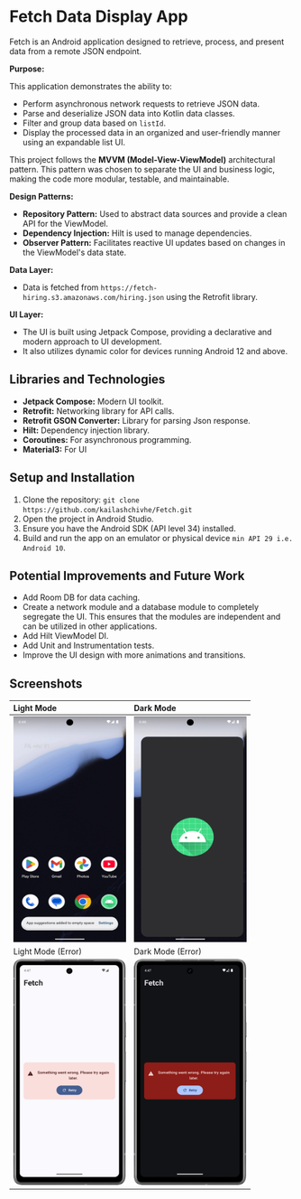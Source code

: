 # Fetch Data Display App

Fetch is an Android application designed to retrieve, process, and present data from a remote JSON endpoint.

**Purpose:**

This application demonstrates the ability to:

* Perform asynchronous network requests to retrieve JSON data.
* Parse and deserialize JSON data into Kotlin data classes.
* Filter and group data based on `listId`.
* Display the processed data in an organized and user-friendly manner using an expandable list UI.


This project follows the **MVVM (Model-View-ViewModel)** architectural pattern. This pattern was chosen to separate the UI and business logic, making the code more modular, testable, and maintainable.

**Design Patterns:**

* **Repository Pattern:** Used to abstract data sources and provide a clean API for the ViewModel.
* **Dependency Injection:** Hilt is used to manage dependencies.
* **Observer Pattern:** Facilitates reactive UI updates based on changes in the ViewModel's data state.

**Data Layer:**

* Data is fetched from `https://fetch-hiring.s3.amazonaws.com/hiring.json` using the Retrofit library.

**UI Layer:**

* The UI is built using Jetpack Compose, providing a declarative and modern approach to UI development.
* It also utilizes dynamic color for devices running Android 12 and above.

## Libraries and Technologies

* **Jetpack Compose:** Modern UI toolkit.
* **Retrofit:** Networking library for API calls.
* **Retrofit GSON Converter:** Library for parsing Json response.
* **Hilt:** Dependency injection library.
* **Coroutines:** For asynchronous programming.
* **Material3:** For UI

## Setup and Installation

1.  Clone the repository: `git clone https://github.com/kailashchivhe/Fetch.git`
2.  Open the project in Android Studio.
3.  Ensure you have the Android SDK (API level 34) installed.
4.  Build and run the app on an emulator or physical device `min API 29 i.e. Android 10`.

## Potential Improvements and Future Work

* Add Room DB for data caching.
* Create a network module and a database module to completely segregate the UI. This ensures that the modules are independent and can be utilized in other applications.
* Add Hilt ViewModel DI.
* Add Unit and Instrumentation tests.
* Improve the UI design with more animations and transitions.

## Screenshots

| Light Mode           | Dark Mode            |
| :-------------------- | :-------------------- |
| <img src="./screenshots/LightMode.gif" width="200" height="400" alt="Light Mode GIF"> | <img src="./screenshots/DarkMode.gif" width="200" height="400" alt="Dark Mode GIF"> |
| Light Mode (Error) | Dark Mode (Error) |
| <img src="./screenshots/LightModeError.png" width="200" height="400" alt="Light Mode Error"> | <img src="./screenshots/DarkModeError.png" width="200" height="400" alt="Dark Mode Error"> |
